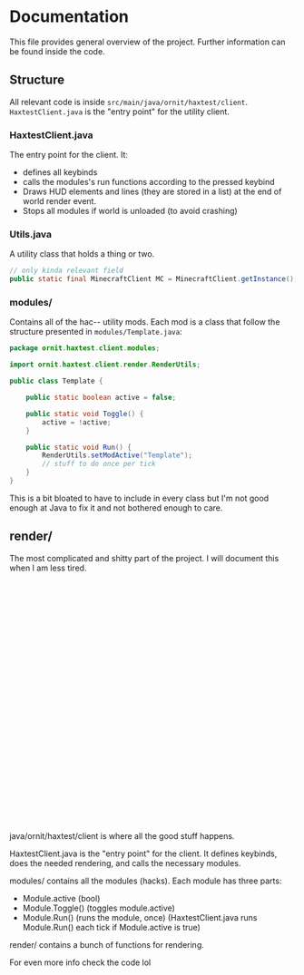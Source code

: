 # Documentation

This file provides general overview of the project. Further information can be found inside the code.

## Structure

All relevant code is inside `src/main/java/ornit/haxtest/client`. `HaxtestClient.java` is the "entry point" for the utility client.

### HaxtestClient.java

The entry point for the client. It:
- defines all keybinds
- calls the modules's run functions according to the pressed keybind
- Draws HUD elements and lines (they are stored in a list) at the end of world render event.
- Stops all modules if world is unloaded (to avoid crashing)

### Utils.java

A utility class that holds a thing or two.
```java
// only kinda relevant field
public static final MinecraftClient MC = MinecraftClient.getInstance();
```

### modules/

Contains all of the hac-- utility mods. Each mod is a class that follow the structure presented in `modules/Template.java`:
```java
package ornit.haxtest.client.modules;

import ornit.haxtest.client.render.RenderUtils;

public class Template {

    public static boolean active = false;

    public static void Toggle() {
        active = !active;
    }

    public static void Run() {
        RenderUtils.setModActive("Template");
        // stuff to do once per tick
    }
}
```

This is a bit bloated to have to include in every class but I'm not good enough at Java to fix it and not bothered enough to care.

## render/

The most complicated and shitty part of the project. I will document this when I am less tired.

<br>
<br>
<br>
<br>
<br>
<br>
<br>
<br>
<br>
<br>
<br>
<br>
<br>
<br>
<br>
<br>
<br>
<br>
<br>
<br>
<br>
<br>
<br>
<br>
<br>
<br>
java/ornit/haxtest/client is where all the good stuff happens.

HaxtestClient.java is the "entry point" for the client. It defines keybinds, does the needed rendering,
and calls the necessary modules.

modules/ contains all the modules (hacks). Each module has three parts:
- Module.active (bool)
- Module.Toggle() (toggles module.active)
- Module.Run() (runs the module, once) (HaxtestClient.java runs Module.Run() each tick if Module.active is true)

render/ contains a bunch of functions for rendering.

For even more info check the code lol